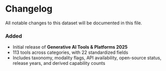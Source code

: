 # Changelog

All notable changes to this dataset will be documented in this file.

### Added
- Initial release of **Generative AI Tools & Platforms 2025**
- 113 tools across categories, with 22 standardized fields
- Includes taxonomy, modality flags, API availability, open-source status, release years, and derived capability counts

